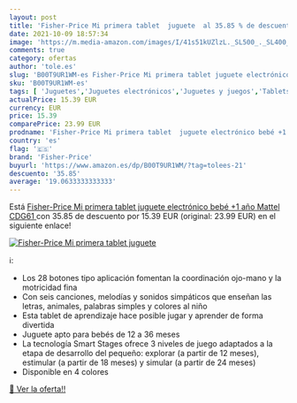 ```yaml
---
layout: post
title: 'Fisher-Price Mi primera tablet  juguete  al 35.85 % de descuento'
date: 2021-10-09 18:57:34
image: 'https://m.media-amazon.com/images/I/41s51kUZlzL._SL500_._SL400_.jpg'
comments: true
category: ofertas
author: 'tole.es'
slug: 'B00T9UR1WM-es Fisher-Price Mi primera tablet juguete electrónico bebé +1...'
sku: 'B00T9UR1WM-es'
tags: [ 'Juguetes','Juguetes electrónicos','Juguetes y juegos','Tablets para niños','Tablets y accesorios para niños','bebé','fisher-price', ]
actualPrice: 15.39 EUR
currency: EUR
price: 15.39
comparePrice: 23.99 EUR
prodname: 'Fisher-Price Mi primera tablet  juguete electrónico bebé +1 año  Mattel CDG61 '
country: 'es'
flag: '🇪🇸'
brand: 'Fisher-Price'
buyurl: 'https://www.amazon.es/dp/B00T9UR1WM/?tag=tolees-21'
descuento: '35.85'
average: '19.0633333333333'
---
```


Está [Fisher-Price Mi primera tablet  juguete electrónico bebé +1 año  Mattel CDG61 ](https://www.amazon.es/dp/B00T9UR1WM/?tag=tolees-21) con 35.85 de descuento por 15.39 EUR (original: 23.99 EUR) en el siguiente enlace!

[![Fisher-Price Mi primera tablet  juguete ](https://m.media-amazon.com/images/I/41s51kUZlzL._SL500_._SL400_.jpg)](https://www.amazon.es/dp/B00T9UR1WM/?tag=tolees-21)

ℹ️:

- Los 28 botones tipo aplicación fomentan la coordinación ojo-mano y la motricidad fina
- Con seis canciones, melodías y sonidos simpáticos que enseñan las letras, animales, palabras simples y colores al niño
- Esta tablet de aprendizaje hace posible jugar y aprender de forma divertida
- Juguete apto para bebés de 12 a 36 meses
- La tecnología Smart Stages ofrece 3 niveles de juego adaptados a la etapa de desarrollo del pequeño: explorar (a partir de 12 meses), estimular (a partir de 18 meses) y simular (a partir de 24 meses)
- Disponible en 4 colores

[🛒 Ver la oferta!!](https://www.amazon.es/dp/B00T9UR1WM/?tag=tolees-21)
